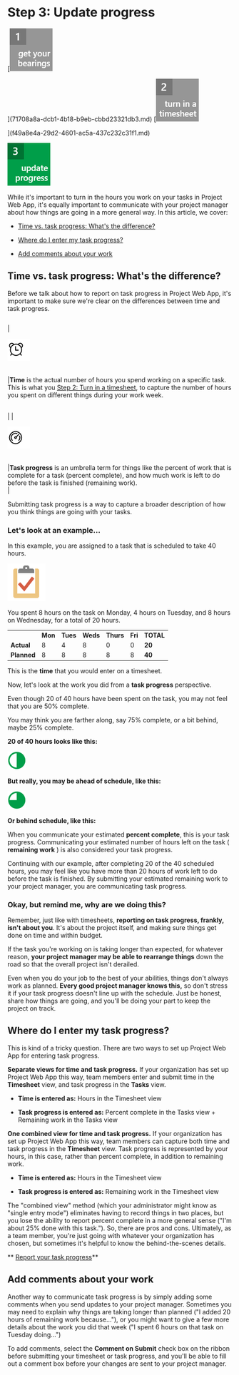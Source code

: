 
# Step 3: Update progress

 [![Get your bearings](images/3066cc6f-aced-40eb-ba6a-7568f550b9c0.png)
  
    
    
](71708a8a-dcb1-4b18-b9eb-cbbd23321db3.md) [![Turn in a timesheet](images/d9f02955-26b7-42ef-ae39-d846a4ad04d3.png)
  
    
    
](f49a8e4a-29d2-4601-ac5a-437c232c31f1.md)
  
    
    
![Update progress](images/cccf3eee-65e7-48ad-b411-232edbb32a92.png)
  
    
    

  
    
    

  
    
    

  
    
    

While it's important to turn in the hours you work on your tasks in Project Web App, it's equally important to communicate with your project manager about how things are going in a more general way.
In this article, we cover:
  
    
    


-  [Time vs. task progress: What's the difference?](ca5c3826-85bf-4a31-9351-3b83fd7c8fe0.md#__time_vs__task)
    
  
-  [Where do I enter my task progress?](ca5c3826-85bf-4a31-9351-3b83fd7c8fe0.md#__where_do_i)
    
  
-  [Add comments about your work](ca5c3826-85bf-4a31-9351-3b83fd7c8fe0.md#__add_comments_about)
    
  

## Time vs. task progress: What's the difference?
<a name="__time_vs__task"> </a>

Before we talk about how to report on task progress in Project Web App, it's important to make sure we're clear on the differences between time and task progress.
  
    
    

|||
|:-----|:-----|
|
  
    
    
![Time](images/9e24ad51-57ce-4d2e-82c4-4514517c513c.png)
  
    
    

  
    
    

  
    
    
 <br/> |**Time** is the actual number of hours you spend working on a specific task. This is what you [Step 2: Turn in a timesheet](f49a8e4a-29d2-4601-ac5a-437c232c31f1.md), to capture the number of hours you spent on different things during your work week.
  
    
    

  
    
    
 <br/> |
|
  
    
    
![Task progress](images/88560c67-06c4-4836-8fa0-9ea573e4ef62.png)
  
    
    

  
    
    

  
    
    
 <br/> |**Task progress** is an umbrella term for things like the percent of work that is complete for a task (percent complete), and how much work is left to do before the task is finished (remaining work). <br/> |
   
Submitting task progress is a way to capture a broader description of how you think things are going with your tasks.
  
    
    

### Let's look at an example...

In this example, you are assigned to a task that is scheduled to take 40 hours.
  
    
    

  
    
    
![Tasks](images/8e9771cc-0f42-47e7-8c52-96a34bf2977f.png)
  
    
    

  
    
    

  
    
    

  
    
    
You spent 8 hours on the task on Monday, 4 hours on Tuesday, and 8 hours on Wednesday, for a total of 20 hours.
  
    
    

||||||||
|:-----|:-----|:-----|:-----|:-----|:-----|:-----|
||**Mon** <br/> |**Tues** <br/> |**Weds** <br/> |**Thurs** <br/> |**Fri** <br/> |**TOTAL** <br/> |
|**Actual** <br/> |8  <br/> |4  <br/> |8  <br/> |0  <br/> |0  <br/> |**20** <br/> |
|**Planned** <br/> |8  <br/> |8  <br/> |8  <br/> |8  <br/> |8  <br/> |**40** <br/> |
   
This is the **time** that you would enter on a timesheet.
  
    
    

  
    
    
Now, let's look at the work you did from a **task progress** perspective.
  
    
    
Even though 20 of 40 hours have been spent on the task, you may not feel that you are 50% complete.
  
    
    
You may think you are farther along, say 75% complete, or a bit behind, maybe 25% complete.
  
    
    
 **20 of 40 hours looks like this:**
  
    
    

  
    
    
![50%](images/88866002-07aa-4866-a52f-7be60ef15b46.png)
  
    
    

  
    
    

  
    
    

  
    
    
 **But really, you may be ahead of schedule, like this:**
  
    
    

  
    
    
![75%](images/025d8f68-bf4c-40ff-807b-6f078bc84be1.png)
  
    
    

  
    
    

  
    
    

  
    
    
 **Or behind schedule, like this:**
  
    
    

  
    
    
When you communicate your estimated **percent complete**, this is your task progress. Communicating your estimated number of hours left on the task ( **remaining work** ) is also considered your task progress.
  
    
    
Continuing with our example, after completing 20 of the 40 scheduled hours, you may feel like you have more than 20 hours of work left to do before the task is finished. By submitting your estimated remaining work to your project manager, you are communicating task progress.
  
    
    

### Okay, but remind me, why are we doing this?

Remember, just like with timesheets, **reporting on task progress, frankly, isn't about you**. It's about the project itself, and making sure things get done on time and within budget.
  
    
    
If the task you're working on is taking longer than expected, for whatever reason, **your project manager may be able to rearrange things** down the road so that the overall project isn't derailed.
  
    
    
Even when you do your job to the best of your abilities, things don't always work as planned. **Every good project manager knows this,** so don't stress it if your task progress doesn't line up with the schedule. Just be honest, share how things are going, and you'll be doing your part to keep the project on track.
  
    
    

## Where do I enter my task progress?
<a name="__where_do_i"> </a>

This is kind of a tricky question. There are two ways to set up Project Web App for entering task progress.
  
    
    

  
    
    
 **Separate views for time and task progress.** If your organization has set up Project Web App this way, team members enter and submit time in the **Timesheet** view, and task progress in the **Tasks** view.
  
    
    

- **Time is entered as:** Hours in the Timesheet view
    
    
    
  
- **Task progress is entered as:** Percent complete in the Tasks view + Remaining work in the Tasks view
    
  

  
    
    
 **One combined view for time and task progress.** If your organization has set up Project Web App this way, team members can capture both time and task progress in the **Timesheet** view. Task progress is represented by your hours, in this case, rather than percent complete, in addition to remaining work.
  
    
    

- **Time is entered as:** Hours in the Timesheet view
    
    
    
  
- **Task progress is entered as:** Remaining work in the Timesheet view
    
  

  
    
    
The "combined view" method (which your administrator might know as "single entry mode") eliminates having to record things in two places, but you lose the ability to report percent complete in a more general sense ("I'm about 25% done with this task."). So, there are pros and cons. Ultimately, as a team member, you're just going with whatever your organization has chosen, but sometimes it's helpful to know the behind-the-scenes details.
  
    
    
 ** [Report your task progress](4e338fec-6e78-4b0e-b059-11422057df31.md)**
  
    
    

## Add comments about your work
<a name="__add_comments_about"> </a>

Another way to communicate task progress is by simply adding some comments when you send updates to your project manager. Sometimes you may need to explain why things are taking longer than planned ("I added 20 hours of remaining work because…"), or you might want to give a few more details about the work you did that week ("I spent 6 hours on that task on Tuesday doing…")
  
    
    
To add comments, select the **Comment on Submit** check box on the ribbon before submitting your timesheet or task progress, and you'll be able to fill out a comment box before your changes are sent to your project manager.
  
    
    
